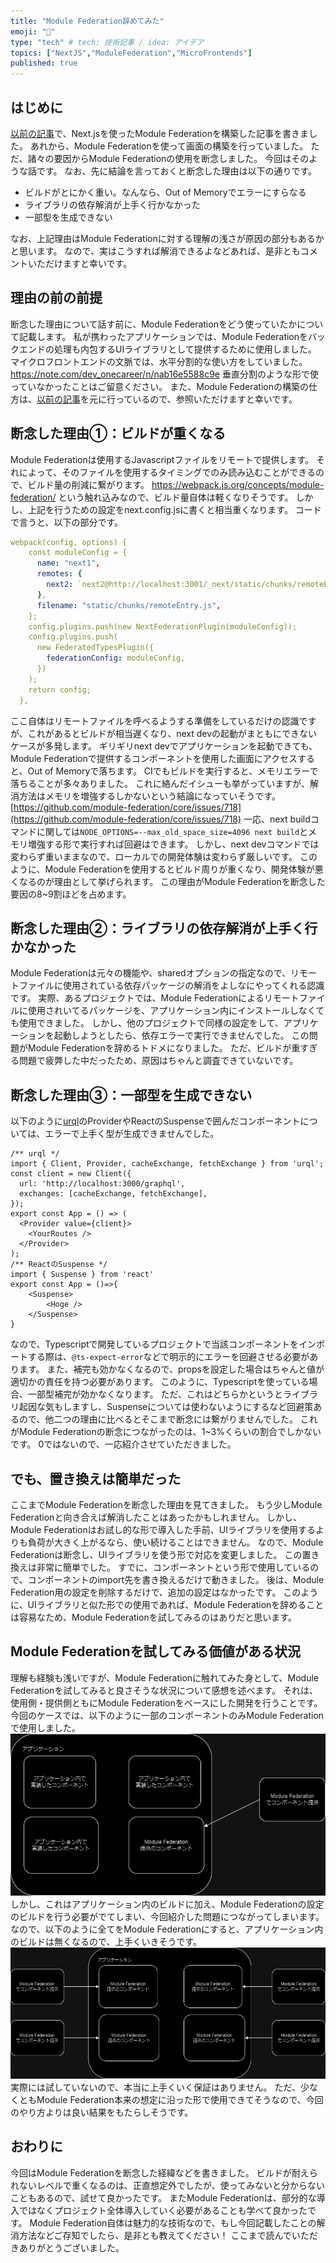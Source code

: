 ```yaml
---
title: "Module Federation辞めてみた"
emoji: "🙆"
type: "tech" # tech: 技術記事 / idea: アイデア
topics: ["NextJS","ModuleFederation","MicroFrontends"]
published: true
---
```

## はじめに
[以前の記事](https://zenn.dev/maronn/articles/module-federation-nextjs)で、Next.jsを使ったModule Federationを構築した記事を書きました。
あれから、Module Federationを使って画面の構築を行っていました。
ただ、諸々の要因からModule Federationの使用を断念しました。
今回はそのような話です。
なお、先に結論を言っておくと断念した理由は以下の通りです。
- ビルドがとにかく重い。なんなら、Out of Memoryでエラーにすらなる
- ライブラリの依存解消が上手く行かなかった
- 一部型を生成できない

なお、上記理由はModule Federationに対する理解の浅さが原因の部分もあるかと思います。
なので、実はこうすれば解消できるよなどあれば、是非ともコメントいただけますと幸いです。
## 理由の前の前提
断念した理由について話す前に、Module Federationをどう使っていたかについて記載します。
私が携わったアプリケーションでは、Module Federationをバックエンドの処理も内包するUIライブラリとして提供するために使用しました。
マイクロフロントエンドの文脈では、水平分割的な使い方をしていました。
https://note.com/dev_onecareer/n/nab16e5588c9e
垂直分割のような形で使っていなかったことはご留意ください。
また、Module Federationの構築の仕方は、[以前の記事](https://zenn.dev/maronn/articles/module-federation-nextjs)を元に行っているので、参照いただけますと幸いです。
## 断念した理由①：ビルドが重くなる
Module Federationは使用するJavascriptファイルをリモートで提供します。
それによって、そのファイルを使用するタイミングでのみ読み込むことができるので、ビルド量の削減に繋がります。
https://webpack.js.org/concepts/module-federation/
という触れ込みなので、ビルド量自体は軽くなりそうです。
しかし、上記を行うための設定をnext.config.jsに書くと相当重くなります。
コードで言うと、以下の部分です。
```yaml
webpack(config, options) {
    const moduleConfig = {
      name: "next1",
      remotes: {
        next2: `next2@http://localhost:3001/_next/static/chunks/remoteEntry.js`,
      },
      filename: "static/chunks/remoteEntry.js",
    };
    config.plugins.push(new NextFederationPlugin(moduleConfig));
    config.plugins.push(
      new FederatedTypesPlugin({
        federationConfig: moduleConfig,
      })
    );
    return config;
  },
```
ここ自体はリモートファイルを呼べるようする準備をしているだけの認識ですが、これがあるとビルドが相当遅くなり、next devの起動がまともにできないケースが多発します。
ギリギリnext devでアプリケーションを起動できても、Module Federationで提供するコンポーネントを使用した画面にアクセスすると、Out of Memoryで落ちます。
CIでもビルドを実行すると、メモリエラーで落ちることが多々ありました。
これに絡んだイシューも挙がっていますが、解消方法はメモリを増強するしかないという結論になっていそうです。
[https://github.com/module-federation/core/issues/718](https://github.com/module-federation/core/issues/718)
一応、next buildコマンドに関しては`NODE_OPTIONS=--max_old_space_size=4096 next build`とメモリ増強する形で実行すれば回避はできます。
しかし、next devコマンドでは変わらず重いままなので、ローカルでの開発体験は変わらず厳しいです。
このように、Module Federationを使用するとビルド周りが重くなり、開発体験が悪くなるのが理由として挙げられます。
この理由がModule Federationを断念した要因の8~9割ほどを占めます。
## 断念した理由②：ライブラリの依存解消が上手く行かなかった
Module Federationは元々の機能や、sharedオプションの指定なので、リモートファイルに使用されている依存パッケージの解消をよしなにやってくれる認識です。
実際、あるプロジェクトでは、Module Federationによるリモートファイルに使用されいてるパッケージを、アプリケーション内にインストールしなくても使用できました。
しかし、他のプロジェクトで同様の設定をして、アプリケーションを起動しようとしたら、依存エラーで実行できませんでした。
この問題がModule Federationを辞めるトドメになりました。
ただ、ビルドが重すぎる問題で疲弊した中だったため、原因はちゃんと調査できていないです。
## 断念した理由③：一部型を生成できない
以下のように[urql](https://commerce.nearform.com/open-source/urql/docs/)のProviderやReactのSuspenseで囲んだコンポーネントについては、エラーで上手く型が生成できませんでした。
```tsx
/** urql */
import { Client, Provider, cacheExchange, fetchExchange } from 'urql';
const client = new Client({
  url: 'http://localhost:3000/graphql',
  exchanges: [cacheExchange, fetchExchange],
});
export const App = () => (
  <Provider value={client}>
    <YourRoutes />
  </Provider>
);
/** ReactのSuspense */
import { Suspense } from 'react'
export const App = ()=>{
	<Suspense>
		<Hoge />
	</Suspense>
}
```
なので、Typescriptで開発しているプロジェクトで当該コンポーネントをインポートする際は、`@ts-expect-error`などで明示的にエラーを回避させる必要があります。
また、補完も効かなくなるので、propsを設定した場合はちゃんと値が適切かの責任を持つ必要があります。
このように、Typescriptを使っている場合、一部型補完が効かなくなります。
ただ、これはどちらかというとライブラリ起因な気もしますし、Suspenseについては使わないようにするなど回避策あるので、他二つの理由に比べるとそこまで断念には繋がりませんでした。
これがModule Federationの断念につながったのは、1~3%くらいの割合でしかないです。
0ではないので、一応紹介させていただきました。
## でも、置き換えは簡単だった
ここまでModule Federationを断念した理由を見てきました。
もう少しModule Federationと向き合えば解消したことはあったかもしれません。
しかし、Module Federationはお試し的な形で導入した手前、UIライブラリを使用するよりも負荷が大きく上がるなら、使い続けることはできません。
なので、Module Federationは断念し、UIライブラリを使う形で対応を変更しました。
この置き換えは非常に簡単でした。
すでに、コンポーネントという形で使用しているので、コンポーネントのimport先を書き換えるだけで動きました。
後は、Module Federation用の設定を削除するだけで、追加の設定はなかったです。
このように、UIライブラリと似た形での使用であれば、Module Federationを辞めることは容易なため、Module Federationを試してみるのはありだと思います。
## Module Federationを試してみる価値がある状況
理解も経験も浅いですが、Module Federationに触れてみた身として、Module Federationを試してみると良さそうな状況について感想を述べます。
それは、使用側・提供側ともにModule Federationをベースにした開発を行うことです。
今回のケースでは、以下のように一部のコンポーネントのみModule Federationで使用しました。
![ModuleFederation.drawio.png](/images/quit-module-federation/ModuleFederation.drawio.png)
しかし、これはアプリケーション内のビルドに加え、Module Federationの設定のビルドを行う必要がでてしまい、今回紹介した問題につながってしまいます。
なので、以下のように全てをModule Federationにすると、アプリケーション内のビルドは無くなるので、上手くいきそうです。
![ModuleFederationAll.drawio.png](/images/quit-module-federation/ModuleFederationAll.drawio.png)
実際には試していないので、本当に上手くいく保証はありません。
ただ、少なくともModule Federation本来の想定に沿った形で使用できてそうなので、今回のやり方よりは良い結果をもたらしそうです。
## おわりに
今回はModule Federationを断念した経緯などを書きました。
ビルドが耐えられないレベルで重くなるのは、正直想定外でしたが、使ってみないと分からないこともあるので、試せて良かったです。
またModule Federationは、部分的な導入ではなくプロジェクト全体導入していく必要があることも学べて良かったです。
Module Federation自体は魅力的な技術なので、もし今回記載したことの解消方法などご存知でしたら、是非とも教えてください！
ここまで読んでいただきありがとうございました。